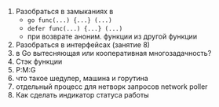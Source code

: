 1. Разобраться в замыканиях в
   - `go func(...) {...} (...)`
   - `defer func(...) {...} (...)`
   - при возврате аноним. функции из другой функции
2. Разобраться в интерфейсах (занятие 8)
3. в Go вытесняющая или кооперативная многозадачность?
4. Стэк функции
5. P:M:G
6. что такое шедулер, машина и горутина
7. отдельный процесс для нетворк запросов network poller
8. Как сделать индикатор статуса работы